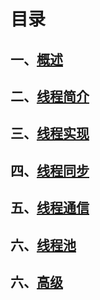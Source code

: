 # 目录

## 一、[概述](./1.md)

## 二、[线程简介](./2.md)

## 三、[线程实现](./3.md)

## 四、[线程同步](./4.md)

## 五、[线程通信](./5.md)

## 六、[线程池](./6.md)

## 六、[高级](./6.md)